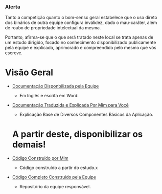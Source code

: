 ### Alerta

Tanto a competição quanto o bom-senso geral estabelece que o uso direto dos binários
de outra equipe configura inválidez, dado o mau-caráter, além de roubo de propriedade
intelectual da mesma.

Portanto, afirma-se que o que será tratado neste local se trata apenas de um estudo
dirigido, focado no conhecimento disponibilizado publicamente pela equipe e explicado, aprimorado e compreendido pelo mesmo que vós escreve.

# Visão Geral

* [Documentação Disponbilizada pela Equipe](https://docs.google.com/document/d/1aJhwK2iJtU-ri_2JOB8iYvxzbPskJ8kbk_4rb3IK3yc/edit?tab=t.0)

	* Em Inglês e escrita em Word.

* [Documentação Traduzida e Explicada Por Mim para Você]()

	* Explicação Base de Diversos Componentes Básicos da Aplicação.

	# A partir deste, disponibilizar os demais!

* [Código Construído por Mim]()

	* Código construído a partir do estudo.x

* [Código Completo Construído pela Equipe](https://github.com/m-abr/FCPCodebase)

	* Repositório da equipe responsável.














